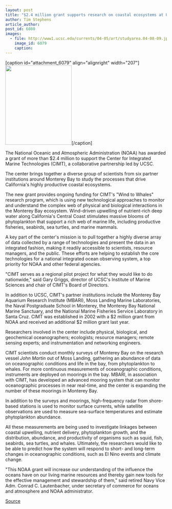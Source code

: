 ```yaml
---
layout: post
title: "$2.4 million grant supports research on coastal ecosystems at UCSC and other Monterey Bay institutions"
author: Tim Stephens
article_author: 
post_id: 6080
images:
  - file: http://www1.ucsc.edu/currents/04-05/art/studyarea.04-08-09.jpg
    image_id: 6079
    caption: 
---
```


[caption id="attachment_6079" align="alignright" width="207"]<a href="http://dev-ucsc-news.pantheonsite.io/wp-content/uploads/2004/08/studyarea.04-08-09.jpg"><img class="size-full wp-image-6079" src="http://dev-ucsc-news.pantheonsite.io/wp-content/uploads/2004/08/studyarea.04-08-09.jpg" alt="" width="207" height="248" /></a>[/caption]
<p>
  The National Oceanic and Atmospheric Administration (NOAA) has awarded a grant of more than $2.4 million to support the Center for Integrated Marine Technologies (CIMT), a collaborative partnership led by UCSC.
</p>
<p>
  The center brings together a diverse group of scientists from six partner institutions around Monterey Bay to study the processes that drive California's highly productive coastal ecosystems.<br>
</p>
<p>
  The new grant provides ongoing funding for CIMT's "Wind to Whales" research program, which is using new technological approaches to monitor and understand the complex web of physical and biological interactions in the Monterey Bay ecosystem. Wind-driven upwelling of nutrient-rich deep water along California's Central Coast stimulates massive blooms of phytoplankton that support a rich web of marine life, including productive fisheries, seabirds, sea turtles, and marine mammals.<br>
</p>
<p>
  A key part of the center's mission is to pull together a highly diverse array of data collected by a range of technologies and present the data in an integrated fashion, making it readily accessible to scientists, resource managers, and the public. These efforts are helping to establish the core technologies for a national integrated ocean observing system, a top priority for NOAA and other federal agencies.<br>
</p>
<p>
  "CIMT serves as a regional pilot project for what they would like to do nationwide," said Gary Griggs, director of UCSC's Institute of Marine Sciences and chair of CIMT's Board of Directors.<br>
</p>
<p>
  In addition to UCSC, CIMT's partner institutions include the Monterey Bay Aquarium Research Institute (MBARI), Moss Landing Marine Laboratories, the Naval Postgraduate School in Monterey, the Monterey Bay National Marine Sanctuary, and the National Marine Fisheries Service Laboratory in Santa Cruz. CIMT was established in 2002 with a $2 million grant from NOAA and received an additional $2 million grant last year.<br>
</p>
<p>
  Researchers involved in the center include physical, biological, and geochemical oceanographers; ecologists; resource managers; remote sensing experts; and instrumentation and networking engineers.<br>
</p>
<p>
  CIMT scientists conduct monthly surveys of Monterey Bay on the research vessel <i>John Martin</i> out of Moss Landing, gathering an abundance of data on oceanographic conditions and life in the bay, from phytoplankton to whales. For more continuous measurements of oceanographic conditions, instruments are deployed on moorings in the bay. MBARI, in association with CIMT, has developed an advanced mooring system that can monitor oceanographic processes in near real-time, and the center is expanding the number of these moorings in Monterey Bay.<br>
</p>
<p>
  In addition to the surveys and moorings, high-frequency radar from shore-based stations is used to monitor surface currents, while satellite observations are used to measure sea-surface temperatures and estimate phytoplankton abundance.<br>
</p>
<p>
  All these measurements are being used to investigate linkages between coastal upwelling, nutrient delivery, phytoplankton growth, and the distribution, abundance, and productivity of organisms such as squid, fish, seabirds, sea turtles, and whales. Ultimately, the researchers would like to be able to predict how the system will respond to short- and long-term changes in oceanographic conditions, such as El Nino events and climate change.<br>
</p>
<p>
  "This NOAA grant will increase our understanding of the influence the oceans have on our living marine resources and thereby gain new tools for the effective management and stewardship of them," said retired Navy Vice Adm. Conrad C. Lautenbacher, under secretary of commerce for oceans and atmosphere and NOAA administrator.<br>
</p>
<p><a href="http://www1.ucsc.edu/currents/04-05/08-09/cimt.html" title="Permalink to cimt">Source</a></p>

